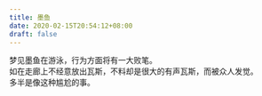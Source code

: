 ```yaml
---
title: 墨鱼
date: 2020-02-15T20:54:12+08:00
draft: false
---
```


梦见墨鱼在游泳，行为方面将有一大败笔。<br>
如在走廊上不经意放出瓦斯，不料却是很大的有声瓦斯，而被众人发觉。<br>
多半是像这种尴尬的事。<br>
